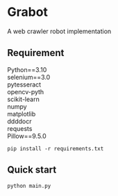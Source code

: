 # Grabot
A web crawler robot implementation

## Requirement
Python==3.10  
selenium==3.0  
pytesseract  
opencv-pyth  
scikit-learn  
numpy  
matplotlib  
ddddocr  
requests  
Pillow==9.5.0

```
pip install -r requirements.txt
```

## Quick start
```
python main.py
```